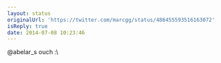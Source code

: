 ```yaml
---
layout: status
originalUrl: 'https://twitter.com/marcgg/status/486455593516163072'
isReply: true
date: 2014-07-08 10:23:46
---
```


@abelar_s ouch :\
